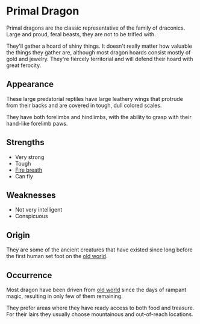 # Primal Dragon
Primal dragons are the classic representative of the family of draconics. Large and proud, feral beasts, they are not to be trifled with. 

They'll gather a hoard of shiny things. It doesn't really matter how valuable the things they gather are, although most dragon hoards consist mostly of gold and jewelry. They're fiercely territorial and will defend their hoard with great ferocity. 

## Appearance
These large predatorial reptiles have large leathery wings that protrude from their backs and are covered in tough, dull colored scales. 

They have both forelimbs and hindlimbs, with the ability to grasp with their hand-like forelimb paws. 

## Strengths
* Very strong
* Tough
* [Fire breath]()
* Can fly

## Weaknesses
* Not very intelligent
* Conspicuous

## Origin
They are some of the ancient creatures that have existed since long before the first human set foot on the [old world](../../world/world). 

## Occurrence
Most dragon have been driven from [old world](../../world/world) since the days of rampant magic, resulting in only few of them remaining. 

They prefer areas where they have ready access to both food and treasure. For their lairs they usually choose mountainous and out-of-reach locations. 
